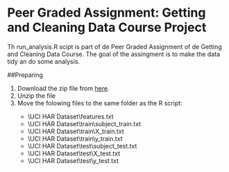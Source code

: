 # Peer Graded Assignment: Getting and Cleaning Data Course Project
Th run_analysis.R scipt is part of de Peer Graded Assignment of de Getting and Cleaning Data Course. The goal of the assingment is to make the data tidy an do some analysis.

##Preparing
  <ol>
    <li>Download the zip file from <a     href="https://d396qusza40orc.cloudfront.net/getdata%2Fprojectfiles%2FUCI%20HAR%20Dataset.zip">here</a>.</li> 
    <li>Unzip the file</li> 
    <li>Move the folowing files to the same folder as the R script:</li>
  </ol>
  <ul><ul>
    <li>\UCI HAR Dataset\features.txt</li>
    <li>\UCI HAR Dataset\train\subject_train.txt</li>  
    <li>\UCI HAR Dataset\train\X_train.txt</li>
    <li>\UCI HAR Dataset\train\y_train.txt</li>
    <li>\UCI HAR Dataset\test\subject_test.txt</li>
    <li>\UCI HAR Dataset\test\X_test.txt</li>
 	  <li>\UCI HAR Dataset\test\y_test.txt</li>
 	</ul></ul>
  
